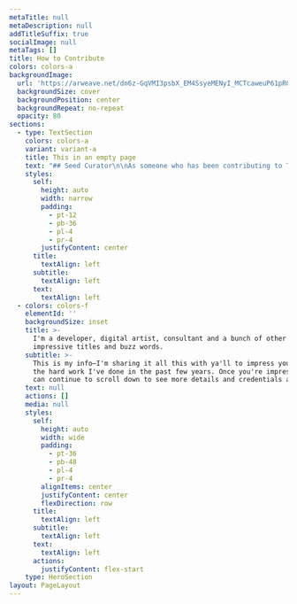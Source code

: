 ```yaml
---
metaTitle: null
metaDescription: null
addTitleSuffix: true
socialImage: null
metaTags: []
title: How to Contribute
colors: colors-a
backgroundImage:
  url: 'https://arweave.net/dn6z-GqVMI3psbX_EM4SsyeMENyI_MCTcaweuP61pR0'
  backgroundSize: cover
  backgroundPosition: center
  backgroundRepeat: no-repeat
  opacity: 80
sections:
  - type: TextSection
    colors: colors-a
    variant: variant-a
    title: This in an empty page
    text: "## Seed Curator\n\nAs someone who has been contributing to Token Engineering in its transdisciplinary fields, you can choose to contribute by sharing your expertise with our Library learners. To start curating:\n\n1.  **Decide where you would like to\_**[**focus your curation on**](https://www.notion.so/75e39842479c4da9b2519f75af484592)**:**\n\n    a. You can choose which petal/area of the crypto-economic flower.\n\n    b. You can create an original curation focus, with an underlying principle or theory that links together several crypto-economic patterns or disciplines.\n\n![](https://s3-us-west-2.amazonaws.com/secure.notion-static.com/1ad152b6-19bd-4872-8bf5-f5e84c80efcb/ExG8RtAWYAAskct.jpeg)\n\n[Cryptoeconomics Foundations Paper](https://epub.wu.ac.at/7309/8/Foundations%20of%20Cryptoeconomic%20Systems.pdf), by S. Voshmigr and M. Zargham\n\n1.  **Add resources directly related to the area you have chosen.** These could be academic papers, blog posts, excerpts from books, videos etc.\n\na. You can choose to add your own content.\n\nb. You can also choose to add others’ content.\n\nFor both a and b, we encourage that you include a curator’s explanation on why you think those resources are important. Try to keep the number of your resources chosen between 5 and 10 (we know, it’ll be hard!).\n\n1.  If you are already leading a **learning session** within your online groups which you think may be a great addition for the library’s goal and a great resource for all token engineers, please **add it on the\_**[**library learning calendar**](https://www.notion.so/62f92f29e6264f4889070c91eac44852).\n\n4.\_**Save your seed curation. You are one of the first!**\n\n*   Community Curator\n\n    If you’re relatively new to Token Engineering, you can still become a curator. To start curating:\n\n    1.  **Choose an area of focus from the Seed Curations.**\n\n\n\n    1.  **Read through the material**, and **share your feedback** in the comments section of the focus you have chosen. This helps our Seed Curators clarify the ideas they are trying to communicate in a manner that is easily understandable by people of all technical levels.\n\n*   Ethics Participatory Research\n\n*   Omega Working Group\n\n*   Token Engineering Advisor\n\n*   Omega Bounties\n\nBecome part of focus groups that hold bi-weekly sensema\n\n1- **As a seed curator** (i.e. someone who has been contributing to Token Engineering in its transdisciplinary fields)\n\nThe resources you pick and annotations you provide are immensely valuable to see the connection and how we came to call this Token Engineering\n\nYou might pick a petal of the cryptoeconomics flower, or create a unique curation that tags the resources into one or more of the cryptoeconomic patterns.\n\nFeel free to share resources that helped shape your transdisciplinary stance in Token Engineering, and how it has helped to make sense of this paradigm shifts.\n\n2- **As community curator** (i.e. someone relatively new to Token Engineering)\n\n```\n...\n\n```\n\n3- **Design** logos, images for the library. (can be in dework bounties)\n\n4- Or **anything** you believe that can benefit our community. (can be in dework bounties)\n\n*\n\n\\<aside>\n\U0001F511 You can take a look at Library Dashboard to find already existing tasks that are suitable to your abilities and interests → [TE Consilience Library Dashboard](https://www.notion.so/TE-Consilience-Library-Dashboard-6b289f5a29f24b598fe403d052f08c5c)\n\n\\</aside>\n"
    styles:
      self:
        height: auto
        width: narrow
        padding:
          - pt-12
          - pb-36
          - pl-4
          - pr-4
        justifyContent: center
      title:
        textAlign: left
      subtitle:
        textAlign: left
      text:
        textAlign: left
  - colors: colors-f
    elementId: ''
    backgroundSize: inset
    title: >-
      I'm a developer, digital artist, consultant and a bunch of other
      impressive titles and buzz words.
    subtitle: >-
      This is my info—I'm sharing it all this with ya'll to impress you with all
      the hard work I've done in the past few years. Once you're impressed, you
      can continue to scroll down to see more details and credentials about me.
    text: null
    actions: []
    media: null
    styles:
      self:
        height: auto
        width: wide
        padding:
          - pt-36
          - pb-48
          - pl-4
          - pr-4
        alignItems: center
        justifyContent: center
        flexDirection: row
      title:
        textAlign: left
      subtitle:
        textAlign: left
      text:
        textAlign: left
      actions:
        justifyContent: flex-start
    type: HeroSection
layout: PageLayout
---
```


